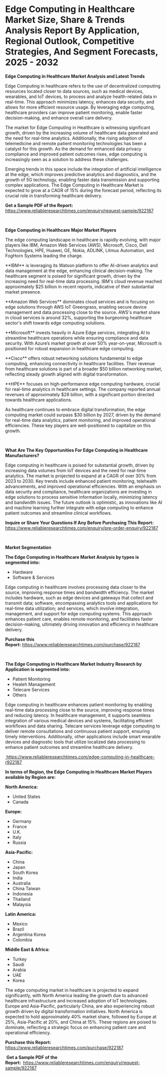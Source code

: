 <p><h1>Edge Computing in Healthcare Market Size, Share & Trends Analysis Report By Application, Regional Outlook, Competitive Strategies, And Segment Forecasts, 2025 - 2032</h1></p><p><strong>Edge Computing in Healthcare Market Analysis and Latest Trends</strong></p>
<p><p>Edge Computing in healthcare refers to the use of decentralized computing resources located closer to data sources, such as medical devices, wearables, and IoT devices, to process and analyze health-related data in real-time. This approach minimizes latency, enhances data security, and allows for more efficient resource usage. By leveraging edge computing, healthcare providers can improve patient monitoring, enable faster decision-making, and enhance overall care delivery.</p><p>The market for Edge Computing in Healthcare is witnessing significant growth, driven by the increasing volume of healthcare data generated and the need for real-time analytics. Additionally, the rising adoption of telemedicine and remote patient monitoring technologies has been a catalyst for this growth. As the demand for enhanced data privacy compliance and improved patient outcomes rises, edge computing is increasingly seen as a solution to address these challenges.</p><p>Emerging trends in this space include the integration of artificial intelligence at the edge, which improves predictive analytics and diagnostics, and the growth of 5G technology, enabling faster data transmission and supporting complex applications. The Edge Computing in Healthcare Market is expected to grow at a CAGR of 15% during the forecast period, reflecting its crucial role in transforming healthcare delivery.</p></p>
<p><strong>Get a Sample PDF of the Report:&nbsp;</strong> <a href="https://www.reliableresearchtimes.com/enquiry/request-sample/922187?utm_campaign=2716&utm_medium=2&utm_source=Github&utm_content=ia&utm_term=18042025&utm_id=edge-computing-in-healthcare">https://www.reliableresearchtimes.com/enquiry/request-sample/922187</a></p>
<p>&nbsp;</p>
<p><strong>Edge Computing in Healthcare Major Market Players</strong></p>
<p><p>The edge computing landscape in healthcare is rapidly evolving, with major players like IBM, Amazon Web Services (AWS), Microsoft, Cisco, Dell Technologies, HPE, Huawei, GE, Nokia, ADLINK, Litmus Automation, and FogHorn Systems leading the charge.</p><p>**IBM** is leveraging its Watson platform to offer AI-driven analytics and data management at the edge, enhancing clinical decision-making. The healthcare segment is poised for significant growth, driven by the increasing need for real-time data processing. IBM's cloud revenue reached approximately $25 billion in recent reports, indicative of their substantial market presence.</p><p>**Amazon Web Services** dominates cloud services and is focusing on edge solutions through AWS IoT Greengrass, enabling secure device management and data processing close to the source. AWS's market share in cloud services is around 32%, supporting the burgeoning healthcare sector's shift towards edge computing solutions.</p><p>**Microsoft** invests heavily in Azure Edge services, integrating AI to streamline healthcare operations while ensuring compliance and data security. With Azure’s market growth at over 50% year-on-year, Microsoft is positioned for robust expansion in healthcare edge computing.</p><p>**Cisco** offers robust networking solutions fundamental to edge computing, enhancing connectivity in healthcare facilities. Their revenue from healthcare solutions is part of a broader $50 billion networking market, reflecting steady growth aligned with digital transformation.</p><p>**HPE** focuses on high-performance edge computing hardware, crucial for real-time analytics in healthcare settings. The company reported annual revenues of approximately $28 billion, with a significant portion directed towards healthcare applications.</p><p>As healthcare continues to embrace digital transformation, the edge computing market could surpass $30 billion by 2027, driven by the demand for real-time data analytics, patient monitoring, and improved operational efficiencies. These key players are well-positioned to capitalize on this growth.</p></p>
<p>&nbsp;</p>
<p><strong>What Are The Key Opportunities For Edge Computing in Healthcare Manufacturers?</strong></p>
<p><p>Edge computing in healthcare is poised for substantial growth, driven by increasing data volumes from IoT devices and the need for real-time analytics. The market is projected to expand at a CAGR of over 30% from 2023 to 2030. Key trends include enhanced patient monitoring, telehealth advancements, and improved operational efficiencies. With an emphasis on data security and compliance, healthcare organizations are investing in edge solutions to process sensitive information locally, minimizing latency and bandwidth issues. The future outlook is optimistic, as innovations like AI and machine learning further integrate with edge computing to enhance patient outcomes and streamline clinical workflows.</p></p>
<p><strong>Inquire or Share Your Questions If Any Before Purchasing This Report:</strong> <a href="https://www.reliableresearchtimes.com/enquiry/pre-order-enquiry/922187?utm_campaign=2716&utm_medium=2&utm_source=Github&utm_content=ia&utm_term=18042025&utm_id=edge-computing-in-healthcare">https://www.reliableresearchtimes.com/enquiry/pre-order-enquiry/922187</a></p>
<p>&nbsp;</p>
<p><strong>Market Segmentation</strong></p>
<p><strong>The Edge Computing in Healthcare Market Analysis by types is segmented into:</strong></p>
<p><ul><li>Hardware</li><li>Software & Services</li></ul></p>
<p><p>Edge computing in healthcare involves processing data closer to the source, improving response times and bandwidth efficiency. The market includes hardware, such as edge devices and gateways that collect and transmit data; software, encompassing analytics tools and applications for real-time data utilization; and services, which involve integration, management, and support for edge computing systems. This approach enhances patient care, enables remote monitoring, and facilitates faster decision-making, ultimately driving innovation and efficiency in healthcare delivery.</p></p>
<p><strong>Purchase this Report:&nbsp;</strong><a href="https://www.reliableresearchtimes.com/purchase/922187?utm_campaign=2716&utm_medium=2&utm_source=Github&utm_content=ia&utm_term=18042025&utm_id=edge-computing-in-healthcare">https://www.reliableresearchtimes.com/purchase/922187</a></p>
<p>&nbsp;</p>
<p><strong>The Edge Computing in Healthcare Market Industry Research by Application is segmented into:</strong></p>
<p><ul><li>Patient Monitoring</li><li>Healeh Management</li><li>Telecare Services</li><li>Others</li></ul></p>
<p><p>Edge computing in healthcare enhances patient monitoring by enabling real-time data processing close to the source, improving response times and reducing latency. In healthcare management, it supports seamless integration of various medical devices and systems, facilitating efficient workflows and data sharing. Telecare services leverage edge computing to deliver remote consultations and continuous patient support, ensuring timely interventions. Additionally, other applications include smart wearable devices and diagnostic tools that utilize localized data processing to enhance patient outcomes and streamline healthcare delivery.</p></p>
<p><a href="https://www.reliableresearchtimes.com/edge-computing-in-healthcare-r922187?utm_campaign=2716&utm_medium=2&utm_source=Github&utm_content=ia&utm_term=18042025&utm_id=edge-computing-in-healthcare">&nbsp;https://www.reliableresearchtimes.com/edge-computing-in-healthcare-r922187</a></p>
<p><strong>In terms of Region, the Edge Computing in Healthcare Market Players available by Region are:</strong></p>
<p>
    <p> <strong> North America: </strong>
        <ul>
            <li>United States</li>
            <li>Canada</li>
        </ul>
        </p> 
    <p> <strong> Europe: </strong>
        <ul>
            <li>Germany</li>
            <li>France</li>
            <li>U.K.</li>
            <li>Italy</li>
            <li>Russia</li>
        </ul>
        </p> 
    <p> <strong> Asia-Pacific: </strong>
        <ul>
            <li>China</li>
            <li>Japan</li>
            <li>South Korea</li>
            <li>India</li>
            <li>Australia</li>
            <li>China Taiwan</li>
            <li>Indonesia</li>
            <li>Thailand</li>
            <li>Malaysia</li>
        </ul>
        </p> 
    <p> <strong> Latin America: </strong>
        <ul>
            <li>Mexico</li>
            <li>Brazil</li>
            <li>Argentina Korea</li>
            <li>Colombia</li>
        </ul>
        </p> 
    <p> <strong> Middle East & Africa: </strong>
        <ul>
            <li>Turkey</li>
            <li>Saudi</li>
            <li>Arabia</li>
            <li>UAE</li>
            <li>Korea</li>
        </ul>
    </p>
    </p>
<p><p>The edge computing market in healthcare is projected to expand significantly, with North America leading the growth due to advanced healthcare infrastructure and increased adoption of IoT technologies. Europe and Asia-Pacific, particularly China, are also experiencing robust growth driven by digital transformation initiatives. North America is expected to hold approximately 40% market share, followed by Europe at 25%, Asia-Pacific at 20%, and China at 15%. These regions are poised to dominate, reflecting a strategic focus on enhancing patient care and operational efficiency.</p></p>
<p><strong>Purchase this Report: </strong><a href="https://www.reliableresearchtimes.com/purchase/922187?utm_campaign=2716&utm_medium=2&utm_source=Github&utm_content=ia&utm_term=18042025&utm_id=edge-computing-in-healthcare">https://www.reliableresearchtimes.com/purchase/922187</a></p>
<p>&nbsp;<strong>Get a Sample PDF of the Report:&nbsp;&nbsp;</strong><a href="https://www.reliableresearchtimes.com/enquiry/request-sample/922187?utm_campaign=2716&utm_medium=2&utm_source=Github&utm_content=ia&utm_term=18042025&utm_id=edge-computing-in-healthcare">https://www.reliableresearchtimes.com/enquiry/request-sample/922187</a></p>
<p><strong></strong></p>
<p><p></p><p></p><p></p></p>